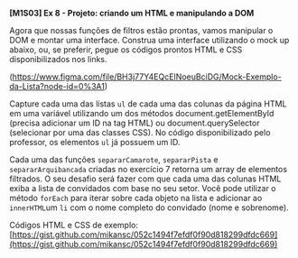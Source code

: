 **[M1S03] Ex 8 - Projeto: criando um HTML e manipulando a DOM**

Agora que nossas funções de filtros estão prontas, vamos manipular o DOM e montar uma interface. Construa uma interface utilizando o mock up abaixo, ou, se preferir, pegue os códigos prontos HTML e CSS disponibilizados nos links.

(https://www.figma.com/file/BH3j77Y4EQcEINoeuBciDG/Mock-Exemplo-da-Lista?node-id=0%3A1) 

Capture cada uma das listas `ul` de cada uma das colunas da página HTML em uma variável utilizando um dos métodos document.getElementById (precisa adicionar um ID na tag HTML) ou document.querySelector (selecionar por uma das classes CSS). No código disponibilizado pelo professor, os elementos `ul` já possuem um ID.

Cada uma das funções `separarCamarote`, `separarPista` e `separarArquibancada` criadas no exercício 7 retorna um array de elementos filtrados. O seu desafio será fazer com que cada uma das colunas HTML exiba a lista de convidados com base no seu setor. Você pode utilizar o método `forEach` para iterar sobre cada objeto na lista e adicionar ao `innerHTML`um `li` com o nome completo do convidado (nome e sobrenome).

Códigos HTML e CSS de exemplo: [https://gist.github.com/mikansc/052c1494f7efdf0f90d818299dfdc669](https://gist.github.com/mikansc/052c1494f7efdf0f90d818299dfdc669)